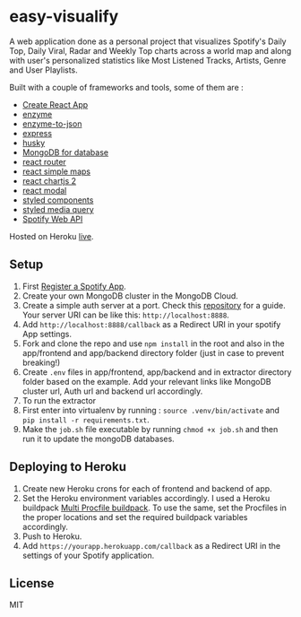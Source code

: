 # easy-visualify
A web application done as a personal project that visualizes Spotify's Daily Top, Daily Viral, Radar and Weekly Top charts across a world map and along with user's personalized statistics like Most Listened Tracks, Artists, Genre and User Playlists.

Built with a couple of frameworks and tools, some of them are :

- [Create React App](https://github.com/facebook/create-react-app)
- [enzyme](https://github.com/enzymejs/enzyme)
- [enzyme-to-json](https://github.com/adriantoine/enzyme-to-json)
- [express](https://expressjs.com/)
- [husky](https://github.com/typicode/husky)
- [MongoDB for database](https://docs.mongodb.com/manual/)
- [react router](https://reactrouter.com/)
- [react simple maps](https://www.react-simple-maps.io/)
- [react chartjs 2](https://github.com/jerairrest/react-chartjs-2)
- [react modal](https://github.com/reactjs/react-modal)
- [styled components](https://www.styled-components.com/)
- [styled media query](https://github.com/morajabi/styled-media-query)
- [Spotify Web API](https://developer.spotify.com/documentation/web-api/)

Hosted on Heroku [live](https://easy-visualify.herokuapp.com/).

## Setup
1. First [Register a Spotify App](https://developer.spotify.com/dashboard/applications). 
1. Create your own MongoDB cluster in the MongoDB Cloud.
1. Create a simple auth server at a port. Check this [repository](https://github.com/ron-debajyoti/auth) for a guide. Your server URI can be like this: `http://localhost:8888`.
1. Add `http://localhost:8888/callback` as a Redirect URI in your spotify App settings.
1. Fork and clone the repo and use `npm install` in the root and also in the app/frontend and app/backend directory folder (just in case to prevent breaking!)
1. Create `.env` files in app/frontend, app/backend and in extractor directory folder based on the example. Add your relevant links like MongoDB cluster url, Auth url and backend url accordingly.
1. To run the extractor 
  1. First enter into virtualenv by running : `source .venv/bin/activate` and `pip install -r requirements.txt`.
  1. Make the `job.sh` file executable by running `chmod +x job.sh` and then run it to update the mongoDB databases.

## Deploying to Heroku
1. Create new Heroku crons for each of frontend and backend of app.
1. Set the Heroku environment variables accordingly. I used a Heroku buildpack [Multi Procfile buildpack](https://elements.heroku.com/buildpacks/heroku/heroku-buildpack-multi-procfile). To use the same, set the Procfiles in the proper locations and set the required buildpack variables accordingly.
1. Push to Heroku.
1. Add `https://yourapp.herokuapp.com/callback` as a Redirect URI in the settings of your Spotify application.


## License
MIT

